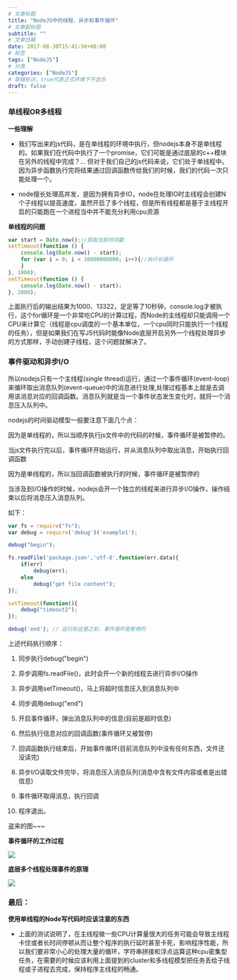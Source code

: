 ```yaml
---
# 文章标题
title: "NodeJS中的线程、异步和事件循环"
# 文章副标题
subtitle: ""
# 文章日期
date: 2017-08-30T15:41:50+08:00
# 标签
tags: ["NodeJS"]
# 分类
categories: ["NodeJS"]
# 草稿标识，true代表正式环境下不显示
draft: false
---
```


### 单线程OR多线程

**一些理解**

- 我们写出来的js代码，是在单线程的环境中执行，但nodejs本身不是单线程的。如果我们在代码中执行了一个promise，它们可能是通过底层的c++模块在另外的线程中完成？... 但对于我们自己的js代码来说，它们处于单线程中。因为异步函数执行完将结果通过回调函数传给我们的时候，我们的代码一次只能处理一个。

- node擅长处理高并发，是因为拥有异步IO，node在处理IO时主线程会创建N个子线程以提高速度，虽然开启了多个线程，但是所有线程都是基于主线程开启的只能跑在一个进程当中并不能充分利用cpu资源

**单线程的问题**

```js
var start = Date.now();//获取当前时间戳
setTimeout(function () {
    console.log(Date.now() - start);
    for (var i = 0; i < 10000000000; i++){//执行长循环
    }
}, 1000);
setTimeout(function () {
    console.log(Date.now() - start);
}, 2000);
```
上面执行后的输出结果为1000、13322，足足等了10秒钟，console.log才被执行，这个for循环是一个非常吃CPU的计算过程，而Node的主线程却只能调用一个CPU来计算它（线程是cpu调度的一个基本单位，一个cpu同时只能执行一个线程的任务），但是如果我们在写JS代码时能像Node底层开启另外一个线程处理异步的方式那样，手动创建子线程，这个问题就解决了。

### 事件驱动和异步I/O
所以nodejs只有一个主线程(single thread)运行，通过一个事件循环(event-loop)来循环取出消息队列(event-queue)中的消息进行处理,处理过程基本上就是去调用该消息对应的回调函数。消息队列就是当一个事件状态发生变化时，就将一个消息压入队列中。

nodejs的时间驱动模型一般要注意下面几个点：

因为是单线程的，所以当顺序执行js文件中的代码的时候，事件循环是被暂停的。

当js文件执行完以后，事件循环开始运行，并从消息队列中取出消息，开始执行回调函数

因为是单线程的，所以当回调函数被执行的时候，事件循环是被暂停的

当涉及到I/O操作的时候，nodejs会开一个独立的线程来进行异步I/O操作，操作结束以后将消息压入消息队列。

如下：
```js
var fs = require("fs");
var debug = require('debug')('example1');

debug("begin");

fs.readFile('package.json','utf-8',function(err,data){
    if(err)  
        debug(err);
    else
        debug("get file content");
});

setTimeout(function(){
    debug("timeout2");
});

debug('end'); // 运行到这里之前，事件循环是暂停的
```

上述代码执行顺序：
1. 同步执行debug("begin")

2. 异步调用fs.readFile()，此时会开一个新的线程去进行异步I/O操作

3. 异步调用setTimeout()，马上将超时信息压入到消息队列中

4. 同步调用debug("end")

5. 开启事件循环，弹出消息队列中的信息(目前是超时信息)

6. 然后执行信息对应的回调函数(事件循环又被暂停)

7. 回调函数执行结束后，开始事件循环(目前消息队列中没有任何东西，文件还没读完)

8. 异步I/O读取文件完毕，将消息压入消息队列(消息中含有文件内容或者是出错信息)

9. 事件循环取得消息，执行回调

10. 程序退出。

盗来的图~~~

**事件循环的工作过程**

![](http://cdn.billyhu.com/blogUploads/1522406782000.png)



**底层多个线程处理事件的原理**

![](http://cdn.billyhu.com/blogUploads/1522406826000.png)

### 最后：
**使用单线程的Node写代码时应该注意的东西**

- 上面的测试说明了，在主线程做一些CPU计算量很大的任务可能会导致主线程卡住或者长时间停顿从而让整个程序的执行延时甚至卡死，影响程序性能，所以我们要非常小心的处理大量的循环，字符串拼接和浮点运算这种cpu密集型任务，在需要的时候应该利用上面提到的cluster和多线程模型把任务丢给子线程或子进程去完成，保持程序主线程的畅通。
